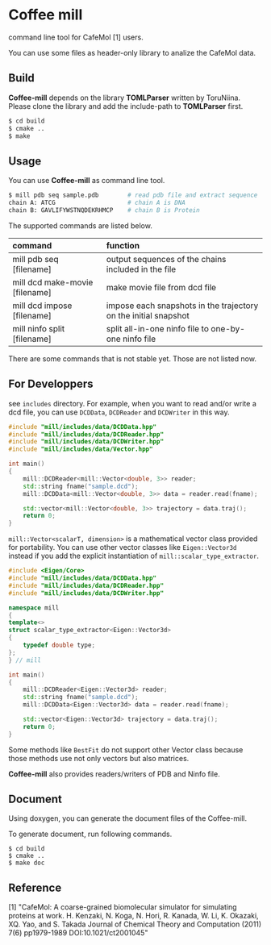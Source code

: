 Coffee mill
====

command line tool for CafeMol [1] users.

You can use some files as header-only library to analize the CafeMol data.

## Build

__Coffee-mill__ depends on the library __TOMLParser__ written by ToruNiina.
Please clone the library and add the include-path to __TOMLParser__ first.

```sh
$ cd build
$ cmake ..
$ make
```

## Usage

You can use __Coffee-mill__ as command line tool.

```sh
$ mill pdb seq sample.pdb        # read pdb file and extract sequence
chain A: ATCG                    # chain A is DNA
chain B: GAVLIFYWSTNQDEKRHMCP    # chain B is Protein
```

The supported commands are listed below.

| command                        | function                                             |
|:-------------------------------|:-----------------------------------------------------|
| mill pdb seq [filename]        | output sequences of the chains included in the file  |
| mill dcd make-movie [filename] | make movie file from dcd file                        |
| mill dcd impose [filename]     | impose each snapshots in the trajectory on the initial snapshot|
| mill ninfo split [filename]    | split all-in-one ninfo file to one-by-one ninfo file |

There are some commands that is not stable yet. Those are not listed now.

## For Developpers

see `includes` directory. For example, when you want to read and/or write a dcd
file, you can use `DCDData`, `DCDReader` and `DCDWriter` in this way.

```cpp
#include "mill/includes/data/DCDData.hpp"
#include "mill/includes/data/DCDReader.hpp"
#include "mill/includes/data/DCDWriter.hpp"
#include "mill/includes/data/Vector.hpp"

int main()
{
    mill::DCDReader<mill::Vector<double, 3>> reader;
    std::string fname("sample.dcd");
    mill::DCDData<mill::Vector<double, 3>> data = reader.read(fname);

    std::vector<mill::Vector<double, 3>> trajectory = data.traj();
    return 0;
}
```

`mill::Vector<scalarT, dimension>` is a mathematical vector class provided 
for portability. You can use other vector classes like `Eigen::Vector3d` instead
if you add the explicit instantiation of `mill::scalar_type_extractor`.

```cpp
#include <Eigen/Core>
#include "mill/includes/data/DCDData.hpp"
#include "mill/includes/data/DCDReader.hpp"
#include "mill/includes/data/DCDWriter.hpp"

namespace mill
{
template<>
struct scalar_type_extractor<Eigen::Vector3d>
{
    typedef double type;
};
} // mill

int main()
{
    mill::DCDReader<Eigen::Vector3d> reader;
    std::string fname("sample.dcd");
    mill::DCDData<Eigen::Vector3d> data = reader.read(fname);

    std::vector<Eigen::Vector3d> trajectory = data.traj();
    return 0;
}
```

Some methods like `BestFit` do not support other Vector class because those
methods use not only vectors but also matrices.

__Coffee-mill__ also provides readers/writers of PDB and Ninfo file.

## Document

Using doxygen, you can generate the document files of the Coffee-mill.

To generate document, run following commands.

    $ cd build
    $ cmake ..
    $ make doc

## Reference

[1] "CafeMol: A coarse-grained biomolecular simulator for simulating proteins at work. H. Kenzaki, N. Koga, N. Hori, R. Kanada, W. Li, K. Okazaki, XQ. Yao, and S. Takada Journal of Chemical Theory and Computation (2011) 7(6) pp1979-1989 DOI:10.1021/ct2001045"

